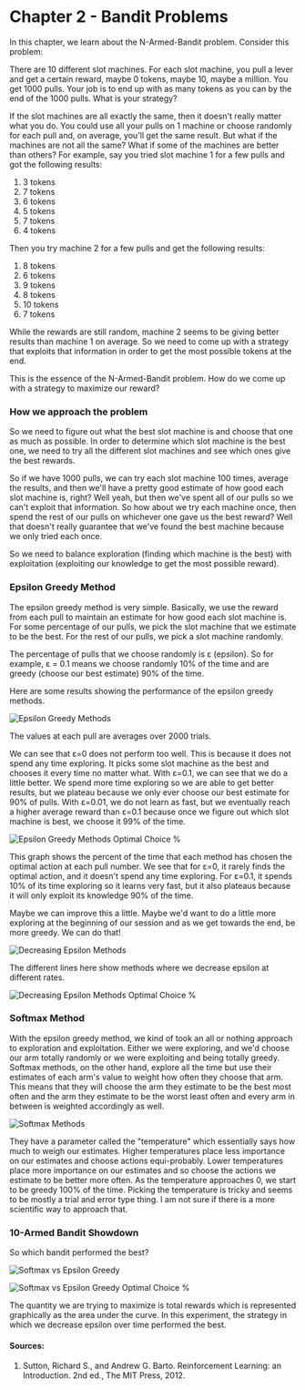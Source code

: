 # Chapter 2 - Bandit Problems

In this chapter, we learn about the N-Armed-Bandit problem. Consider this problem:

There are 10 different slot machines. For each slot machine, you pull a lever and
get a certain reward, maybe 0 tokens, maybe 10, maybe a million. You get 1000 pulls.
Your job is to end up with as many tokens as you can by the end of the 1000 pulls. 
What is your strategy?

If the slot machines are all exactly the same, then it doesn't really matter what you do.
You could use all your pulls on 1 machine or choose randomly for each pull and, on average,
you'll get the same result. But what if the machines are not all the same? What if
some of the machines are better than others? For example, say you tried slot machine 1 for
a few pulls and got the following results:

1. 3 tokens
2. 7 tokens
3. 6 tokens
4. 5 tokens
5. 7 tokens
6. 4 tokens

Then you try machine 2 for a few pulls and get the following results:

1. 8 tokens
2. 6 tokens
3. 9 tokens
4. 8 tokens
5. 10 tokens
6. 7 tokens

While the rewards are still random, machine 2 seems to be giving better results than machine 1
on average. So we need to come up with a strategy that exploits that information in order to get
the most possible tokens at the end.

This is the essence of the N-Armed-Bandit problem. How do we come up with a strategy to maximize
our reward?

### How we approach the problem

So we need to figure out what the best slot machine is and choose that one as much as possible.
In order to determine which slot machine is the best one, we need to try all the different
slot machines and see which ones give the best rewards. 

So if we have 1000 pulls, we can try each slot machine 100 times, average the results, 
and then we'll have a pretty good estimate of how good each slot machine is, right? 
Well yeah, but then we've spent all of our pulls so we can't exploit that information. 
So how about we try each machine once, then spend the rest of our pulls on whichever one
gave us the best reward? Well that doesn't really guarantee that we've found the best
machine because we only tried each once.

So we need to balance exploration (finding which machine is the best) with exploitation
(exploiting our knowledge to get the most possible reward).

### Epsilon Greedy Method

The epsilon greedy method is very simple. Basically, we use the reward from each pull
to maintain an estimate for how good each slot machine is. For some percentage of
our pulls, we pick the slot machine that we estimate to be the best. For the rest of our
pulls, we pick a slot machine randomly.

The percentage of pulls that we choose randomly is ε (epsilon). So for example, 
ε = 0.1 means we choose randomly 10% of the time and are greedy (choose our best estimate)
90% of the time.

Here are some results showing the performance of the epsilon greedy methods.

![Epsilon Greedy Methods](./results/exercise_2_2_a.png)

The values at each pull are averages over 2000 trials.

We can see that ε=0 does not perform too well. This is because it does not spend any
time exploring. It picks some slot machine as the best and chooses it every time no
matter what. With ε=0.1, we can see that we do a little better. We spend more time exploring
so we are able to get better results, but we plateau because we only ever choose our best
estimate for 90% of pulls. With ε=0.01, we do not learn as fast, but we eventually reach a
higher average reward than ε=0.1 because once we figure out which slot machine is best,
we choose it 99% of the time.

![Epsilon Greedy Methods Optimal Choice %](./results/exercise_2_2_a_optimality.png)

This graph shows the percent of the time that each method has chosen the optimal action
at each pull number. We see that for ε=0, it rarely finds the optimal action,
and it doesn't spend any time exploring. For ε=0.1, it spends 10% of its
time exploring so it learns very fast, but it also plateaus because it will
only exploit its knowledge 90% of the time.

Maybe we can improve this a little. Maybe we'd want to do a little more exploring
at the beginning of our session and as we get towards the end, be more greedy. We can
do that!

![Decreasing Epsilon Methods](./results/decreasing_epsilon.png)

The different lines here show methods where we decrease epsilon at different
rates.

![Decreasing Epsilon Methods Optimal Choice %](./results/decreasing_epsilon_optimality.png)

### Softmax Method

With the epsilon greedy method, we kind of took an all or nothing approach
to exploration and exploitation. Either we were exploring, and we'd choose
our arm totally randomly or we were exploiting and being totally greedy.
Softmax methods, on the other hand, explore all the time but use their estimates
of each arm's value to weight how often they choose that arm. This means that
they will choose the arm they estimate to be the best most often and the arm
they estimate to be the worst least often and every arm in between is weighted
accordingly as well.

![Softmax Methods](./results/exercise_2_2_b.png)

They have a parameter called the "temperature" which essentially says how
much to weigh our estimates. Higher temperatures place less importance on
our estimates and choose actions equi-probably. Lower temperatures place more
importance on our estimates and so choose the actions we estimate to be better
more often. As the temperature approaches 0, we start to be greedy 100% of the
time. Picking the temperature is tricky and seems to be mostly a trial and error
type thing. I am not sure if there is a more scientific way to approach that.

### 10-Armed Bandit Showdown

So which bandit performed the best?

![Softmax vs Epsilon Greedy](./results/showdown.png)

![Softmax vs Epsilon Greedy Optimal Choice %](./results/showdown_op.png)

The quantity we are trying to maximize is total rewards which is represented
graphically as the area under the curve. In this experiment, the strategy
in which we decrease epsilon over time performed the best.

#### Sources:
1. Sutton, Richard S., and Andrew G. Barto. Reinforcement Learning: an Introduction. 2nd ed., The MIT Press, 2012.
